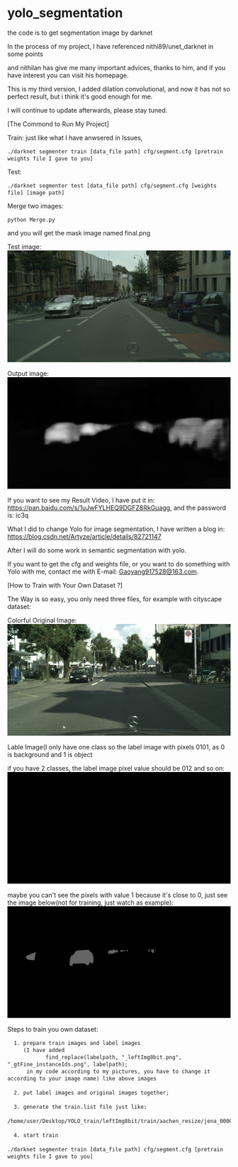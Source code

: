 # yolo_segmentation
the code is to get segmentation image by darknet

In the process of my project, I have referenced nithi89/unet_darknet in some points

and nithilan has give me many important advices, thanks to him, and if you have interest you can visit his homepage.

This is my third version, I added dilation convolutional, and now it has not so perfect result, but i think it's good enough for me. 

I will continue to update afterwards, please stay tuned.

[The Commond to Run My Project]

Train: just like what I have anwsered in Issues,

	./darknet segmenter train [data_file path] cfg/segment.cfg [pretrain weights file I gave to you] 

Test:

	./darknet segmenter test [data_file path] cfg/segment.cfg [weights file] [image path]

Merge two images:

	python Merge.py
	
and you will get the mask image named final.png

Test image:  
![Image text](https://github.com/ArtyZe/yolo_segmentation/blob/master/orig.png)

Output image:
![Image text](https://github.com/ArtyZe/yolo_segmentation/blob/master/pred.png)

If you want to see my Result Video, I have put it in: https://pan.baidu.com/s/1uJwFYLHEQ9DGFZ8RkGuagg, and the password is: ic3q

What I did to change Yolo for image segmentation, I have written a blog in: https://blog.csdn.net/Artyze/article/details/82721147

After I will do some work in semantic segmentation with yolo.

If you want to get the cfg and weights file, or you want to do something with Yolo with me, contact me with E-mail: Gaoyang917528@163.com.
  

[How to Train with Your Own Dataset ?]  

The Way is so easy, you only need three files, for example with cityscape dataset:

Colorful Original Image:
![Image text](https://github.com/ArtyZe/yolo_segmentation/blob/master/zurich_000118_000019_leftImg8bit.png)

Lable Image(I only have one class so the label image with pixels 0101, as 0 is background and 1 is object

if you have 2 classes, the label image pixel value should be 012 and so on:
![Image text](https://github.com/ArtyZe/yolo_segmentation/blob/master/zurich_000118_000019_gtFine_instanceIds.png)

maybe you can't see the pixels with value 1 because it's close to 0, just see the image below(not for training, just watch as example):
![Image text](https://github.com/ArtyZe/yolo_segmentation/blob/master/zurich_000118_000019_gtFine_instanceIds_1.png)

Steps to train you own dataset:  

      1. prepare train images and label images
		 (I have added 
				find_replace(labelpath, "_leftImg8bit.png", "_gtFine_instanceIds.png", labelpath); 
		  in my code according to my pictures, you have to change it according to your image name) like above images
		  
      2. put label images and original images together;
      
      3. generate the train.list file just like:
			/home/user/Desktop/YOLO_train/leftImg8bit/train/aachen_resize/jena_000012_000019_leftImg8bit.png
	
	  4. start train
	  
	./darknet segmenter train [data_file path] cfg/segment.cfg [pretrain weights file I gave to you] 

